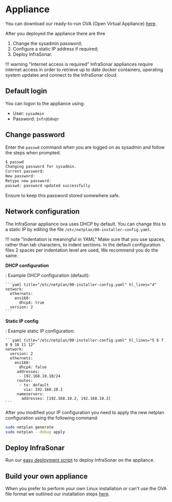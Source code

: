 # Appliance

You can download our ready-to-run OVA (Open Virtual Appliance) [here](https://storage.googleapis.com/infrasonar-repository/infrasonar-appliance.ova).

After you deployed the appliance there are thre

1. Change the sysadmin password;
2. Configure a static IP address if required;
3. Deploy InfraSonar. 

!!! warning "Internet access is required"
    InfraSonar appliances require internet access in order to retrieve up to date docker containers, operating system updates and connect to the InfraSonar cloud.

## Default login

You can logon to the appliance using:

* User: `sysadmin`
* Password: `Infr@S0n@r`

## Change password

Enter the `passwd` command when you are logged on as sysadmin and follow the steps when prompted.

```bash
$ passwd
Changing password for sysadmin.
Current password:
New password:
Retype new password:
passwd: password updated successfully
```

Ensure to keep this password stored somewhere safe.

## Network configuration

The InfraSonar appliance ova uses DHCP by default. You can change this to a static IP by editing the file `/etc/netplan/00-installer-config.yaml`.

!!! note "Indentation is meaningful in YAML"
    Make sure that you use spaces, rather than tab characters, to indent sections. In the default configuration files 2 spaces per indentation level are used, We recommend you do the same.

**DHCP configuration**

:   Example DHCP configuration (default):

    ```yaml title="/etc/netplan/00-installer-config.yaml" hl_lines="4"
    network:
      ethernets:
        ens160:
          dhcp4: true
      version: 2
    ```

**Static IP config**

:   Example static IP configuration:

    ```yaml title="/etc/netplan/00-installer-config.yaml" hl_lines="5 6 7 8 9 10 11 12"
    network:
      version: 2
      ethernets:
        ens160:
          dhcp4: false
         addresses:
          - 192.168.10.10/24
         routes:
          - to: default
            via: 192.168.10.1
         nameservers:
           addresses: [192.168.10.2, 192.168.10.3]
    ```

After you modified your IP configuration you need to apply the new netplan configuration using the following command:

```bash
sudo netplan generate
sudo netplan --debug apply
```
## Deploy InfraSonar

Run our [easy deployment script](./deploy_infrasonar.md) to deploy InfraSonar on the appliance.

## Build your own appliance

When you prefer to perform your own Linux installation or can't use the OVA file format we outlined our installation steps [here](appliance_manual_installation.md).